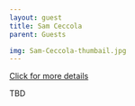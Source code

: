 ```yaml
---
layout: guest
title: Sam Ceccola
parent: Guests

img: Sam-Ceccola-thumbail.jpg
---
```




<div class="badge-base LI-profile-badge" data-locale="en_US" data-size="medium" data-theme="light" data-type="VERTICAL" data-vanity="samceccola" data-version="v1"><a class="badge-base__link LI-simple-link" href="https://www.linkedin.com/in/samceccola?trk=profile-badge">Click for more details</a></div>


TBD
